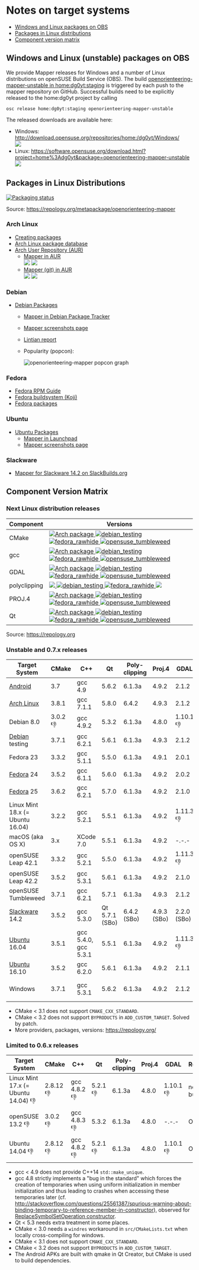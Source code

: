 # Notes on target systems

 * [Windows and Linux packages on OBS](#windows-and-linux-unstable-packages-on-obs)
 * [Packages in Linux distributions](#packages-in-linux-distributions)
 * [Component version matrix](#component-version-matrix)

## Windows and Linux (unstable) packages on OBS

We provide Mapper releases for Windows and a number of Linux distributions on openSUSE Build Service (OBS). The build [openorienteering-mapper-unstable in home:dg0yt:staging](https://build.opensuse.org/package/show/home:dg0yt:staging/openorienteering-mapper-unstable) is triggered by each push to the mapper repository on GitHub. Successful builds need to be explicitly released to the home:dg0yt project by calling

```
osc release home:dg0yt:staging openorienteering-mapper-unstable
```

The released downloads are available here:
- Windows: http://download.opensuse.org/repositories/home:/dg0yt/Windows/ <br />
  ![](https://img.shields.io/website-up-down-green-red/http/download.opensuse.org.svg)
- Linux:   https://software.opensuse.org/download.html?project=home%3Adg0yt&package=openorienteering-mapper-unstable <br />
  ![](https://img.shields.io/website-up-down-green-red/https/software.opensuse.org.svg)



## Packages in Linux Distributions

[![Packaging status](https://repology.org/badge/vertical-allrepos/openorienteering-mapper.svg)](https://repology.org/metapackage/openorienteering-mapper)

Source: https://repology.org/metapackage/openorienteering-mapper

### Arch Linux

- [Creating packages](https://wiki.archlinux.org/index.php/Creating_packages)
- [Arch Linux package database](https://www.archlinux.org/packages/)
- [Arch User Repository (AUR)](https://aur.archlinux.org/packages/)
  - [Mapper in AUR](https://aur.archlinux.org/packages/openorienteering-mapper/) <br />
    ![](https://img.shields.io/aur/version/openorienteering-mapper.svg)
    ![](https://img.shields.io/aur/votes/openorienteering-mapper.svg)
  - [Mapper (git) in AUR](https://aur.archlinux.org/packages/openorienteering-mapper-git/) <br />
    ![](https://img.shields.io/aur/version/openorienteering-mapper-git.svg)
    ![](https://img.shields.io/aur/votes/openorienteering-mapper-git.svg)


### Debian

- [Debian Packages](https://www.debian.org/distrib/packages)
  - [Mapper in Debian Package Tracker](https://tracker.debian.org/pkg/openorienteering-mapper)
  - [Mapper screenshots page](https://screenshots.debian.net/package/openorienteering-mapper)
  - [Lintian report](https://lintian.debian.org/full/gaudenz@debian.org.html#openorienteering-mapper)
  - Popularity (popcon):

    ![openorienteering-mapper popcon graph](https://qa.debian.org/cgi-bin/popcon-png?packages=openorienteering-mapper&show_installed=on&want_legend=on&want_ticks=on&date_fmt=%25Y-%25m&beenhere=1)


### Fedora

- [Fedora RPM Guide](https://docs.fedoraproject.org/en-US/Fedora_Draft_Documentation/0.1/html/RPM_Guide/)
- [Fedora buildsystem (Koji)](http://koji.fedoraproject.org/koji/index)
- [Fedora packages](https://apps.fedoraproject.org/packages/)


### Ubuntu

- [Ubuntu Packages](http://packages.ubuntu.com/)
  - [Mapper in Launchpad](https://launchpad.net/ubuntu/+source/openorienteering-mapper)
  - [Mapper screenshots page](https://screenshots.debian.net/package/openorienteering-mapper)

### Slackware

- [Mapper for Slackware 14.2 on SlackBuilds.org](https://slackbuilds.org/repository/14.2/gis/openorienteering-mapper/)


## Component Version Matrix

### Next Linux distribution releases

Component | Versions
----------|---------
CMake | [![Arch package](https://repology.org/badge/version-for-repo/arch/cmake.svg) ![debian_testing](https://repology.org/badge/version-for-repo/debian_testing/cmake.svg) ![fedora_rawhide](https://repology.org/badge/version-for-repo/fedora_rawhide/cmake.svg) ![opensuse_tumbleweed](https://repology.org/badge/version-for-repo/opensuse_tumbleweed/cmake.svg)](https://repology.org/metapackage/cmake)
gcc | [![Arch package](https://repology.org/badge/version-for-repo/arch/gcc.svg) ![debian_testing](https://repology.org/badge/version-for-repo/debian_testing/gcc.svg) ![fedora_rawhide](https://repology.org/badge/version-for-repo/fedora_rawhide/gcc.svg) ![opensuse_tumbleweed](https://repology.org/badge/version-for-repo/opensuse_tumbleweed/gcc.svg)](https://repology.org/metapackage/gcc)
GDAL | [![Arch package](https://repology.org/badge/version-for-repo/arch/gdal.svg) ![debian_testing](https://repology.org/badge/version-for-repo/debian_testing/gdal.svg) ![fedora_rawhide](https://repology.org/badge/version-for-repo/fedora_rawhide/gdal.svg) ![opensuse_tumbleweed](https://repology.org/badge/version-for-repo/opensuse_tumbleweed/gdal.svg)](https://repology.org/metapackage/gdal)
polyclipping | [![](https://img.shields.io/badge/Arch_package-n.a.-red.svg) ![debian_testing](https://repology.org/badge/version-for-repo/debian_testing/polyclipping.svg) ![fedora_rawhide](https://repology.org/badge/version-for-repo/fedora_rawhide/polyclipping.svg) ![](https://img.shields.io/badge/openSUSE_Tumbleed_package-n.a.-red.svg)](https://repology.org/metapackage/polyclipping)
PROJ.4 | [![Arch package](https://repology.org/badge/version-for-repo/arch/proj.svg) ![debian_testing](https://repology.org/badge/version-for-repo/debian_testing/proj.svg) ![fedora_rawhide](https://repology.org/badge/version-for-repo/fedora_rawhide/proj.svg) ![opensuse_tumbleweed](https://repology.org/badge/version-for-repo/opensuse_tumbleweed/proj.svg)](https://repology.org/metapackage/proj)
Qt | [![Arch package](https://repology.org/badge/version-for-repo/arch/qt5-qtbase.svg) ![debian_testing](https://repology.org/badge/version-for-repo/debian_testing/qt5-qtbase.svg) ![fedora_rawhide](https://repology.org/badge/version-for-repo/fedora_rawhide/qt5-qtbase.svg) ![opensuse_tumbleweed](https://repology.org/badge/version-for-repo/opensuse_tumbleweed/qt5-qtbase.svg)](https://repology.org/metapackage/qt5-qtbase)

Source: https://repology.org


### Unstable and 0.7.x releases

Target System | CMake | C++         | Qt          | Poly- clipping | Proj.4      |  GDAL       | Remark
--------------|-------------|-------------|-------------|----------------|-------------|-------------|-------------
[Android](Android)        | 3.7    | gcc 4.9    | 5.6.2  | 6.1.3a | 4.9.2  | 2.1.2  | local superbuild
[Arch Linux](#arch-linux) | 3.8.1  | gcc 7.1.1  | 5.8.0  | 6.4.2 | 4.9.3  | 2.1.2  | OBS, [AUR](#arch-linux)
Debian 8.0                | 3.0.2 :-1: | gcc 4.9.2  | 5.3.2  | 6.1.3a | 4.8.0  | 1.10.1 :-1: | OBS
[Debian](#debian) testing | 3.7.1  | gcc 6.2.1  | 5.6.1  | 6.1.3a | 4.9.3  | 2.1.2  | OBS, [Debian](#debian)
Fedora 23                 | 3.3.2  | gcc 5.1.1  | 5.5.0  | 6.1.3a | 4.9.1  | 2.0.1  | OBS
[Fedora](#fedora) 24      | 3.5.2  | gcc 6.1.1  | 5.6.0  | 6.1.3a | 4.9.2  | 2.0.2  | OBS
[Fedora](#fedora) 25      | 3.6.2  | gcc 6.2.1  | 5.7.0  | 6.1.3a | 4.9.2  | 2.1.0  | OBS
Linux Mint 18.x (= Ubuntu 16.04) | 3.2.2  | gcc 5.2.1  | 5.5.1  | 6.1.3a | 4.9.2  | 1.11.3 :-1: | no build
macOS (aka OS X)          | 3.x    | XCode 7.0  | 5.5.1  | 6.1.3a | 4.9.2  | -.-.-  | local build
openSUSE Leap 42.1        | 3.3.2  | gcc 5.2.1  | 5.5.0  | 6.1.3a | 4.9.2  | 1.11.3 :-1: | OBS
openSUSE Leap 42.2        | 3.5.2  | gcc 5.3.1  | 5.6.1  | 6.1.3a | 4.9.2  | 2.1.0  | OBS
openSUSE Tumbleweed       | 3.7.1  | gcc 6.2.1  | 5.7.1  | 6.1.3a | 4.9.3  | 2.1.2  | OBS
[Slackware](#slackware) 14.2 | 3.5.2 | gcc 5.3.0 | Qt 5.7.1 (SBo) | 6.4.2 (SBo) | 4.9.3 (SBo) | 2.2.0 (SBo) | [SlackBuilds.org](#slackware)
[Ubuntu](#ubuntu) 16.04   | 3.5.1  | gcc 5.4.0, gcc 5.3.1  | 5.5.1  | 6.1.3a | 4.9.2  | 1.11.3 :-1: | OBS
[Ubuntu](#ubuntu) 16.10   | 3.5.2  | gcc 6.2.0  | 5.6.1  | 6.1.3a | 4.9.2  | 2.1.1  | OBS, [Launchpad](#ubuntu)
Windows                   | 3.7.1  | gcc 5.3.1  | 5.6.2  | 6.1.3a | 4.9.2  | 2.1.2  | OBS/openSUSE Leap 42.2/superbuild

* CMake < 3.1 does not support ```CMAKE_CXX_STANDARD```.
* CMake < 3.2 does not support ```BYPRODUCTS``` in ```ADD_CUSTOM_TARGET```. Solved by patch.
* More providers, packages, versions: https://repology.org/

### Limited to 0.6.x releases

Target System | CMake       | C++         | Qt          | Poly- clipping | Proj.4      |  GDAL       | Remark
--------------|-------------|-------------|-------------|----------------|-------------|-------------|-------------
Linux Mint 17.x (= Ubuntu 14.04) :-1: | 2.8.12 :-1: | gcc 4.8.2 :-1: | 5.2.1 :-1: | 6.1.3a | 4.8.0  | 1.10.1 :-1: | no build
openSUSE 13.2 :-1: | 3.0.2 :-1: | gcc 4.8.3 :-1: | 5.3.2  | 6.1.3a | 4.8.0  | -.-.-  | OBS
Ubuntu 14.04 :-1: | 2.8.12 :-1: | gcc 4.8.2 :-1: | 5.2.1 :-1: | 6.1.3a | 4.8.0  | 1.10.1 :-1: | OBS

* gcc < 4.9 does not provide C++14 ```std::make_unique```.
* gcc 4.8 strictly implements a "bug in the standard" which forces the creation of temporaries when using uniform initialization in member initialization and thus leading to crashes when accessing these temporaries later (cf. http://stackoverflow.com/questions/25561387/spurious-warning-about-binding-temporary-to-reference-member-in-constructor), observed for [ReplaceSymbolSetOperation constructor](https://github.com/OpenOrienteering/mapper/blob/master/src/gui/symbols/replace_symbol_set_dialog.cpp#L51).
* Qt < 5.3 needs extra treatment in some places.
* CMake < 3.0 needs a ```windres``` workaround in ```src/CMakeLists.txt``` when locally cross-compiling for windows.
* CMake < 3.1 does not support ```CMAKE_CXX_STANDARD```.
* CMake < 3.2 does not support ```BYPRODUCTS``` in ```ADD_CUSTOM_TARGET```.
* The Android APKs are built with qmake in Qt Creator, but CMake is used to build dependencies.


